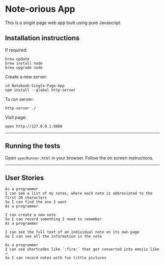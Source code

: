 # Note-orious App 

This is a single page web app built using pure Javascript.

## Installation instructions 

If required:
```
brew update 
brew install node
brew upgrade node
```

Create a new server:
```
cd Notebook-Single-Page-App
npm install --global http-server
```

To run server:
```
http-server ./
```

Visit page: 
```
open http://127.0.0.1:8080
```


---

## Running the tests

Open ```specRunner.html``` in your browser. 
Follow the on screen instructions.  

---


## User Stories 
```
As a programmer
I can see a list of my notes, where each note is abbreviated to the first 20 characters
So I can find the one I want
As a programmer

I can create a new note
So I can record something I need to remember
As a programmer

I can see the full text of an individual note on its own page
So I can see all the information in the note

As a programmer
I can use shortcodes like `:fire:` that get converted into emojis like 🔥
So I can record notes with fun little pictures
```